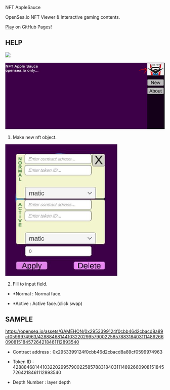 NFT AppleSauce

OpenSea.io NFT Viewer & Interactive gaming contents.


[Play](https://gs.game-hero.com:8082/nftapplesauce/index.html) on GitHub Pages!  

## HELP

[![](http://img.youtube.com/vi/xi3IJ2-poyQ/0.jpg)](https://youtu.be/xi3IJ2-poyQ?t=0s)

<img src="/help/1.JPG" />

1. Make new nft object.

<img src="/help/2.JPG" />

2. Fill to input field.

- *Normal : Normal face.

- *Active : Active face.(click swap)

## SAMPLE 

https://opensea.io/assets/GAMEHON/0x2953399124f0cbb46d2cbacd8a89cf0599974963/42888468144103220299579002258578831840311148926609081518457264218461112893540

- Contract address : 0x2953399124f0cbb46d2cbacd8a89cf0599974963

- Token ID : 42888468144103220299579002258578831840311148926609081518457264218461112893540

- Depth Number : layer depth
